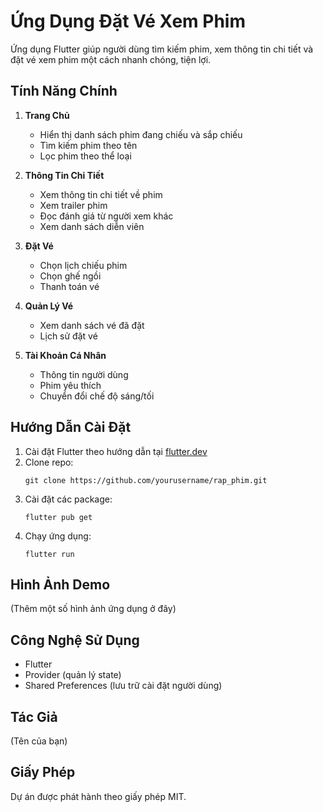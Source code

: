 # Ứng Dụng Đặt Vé Xem Phim

Ứng dụng Flutter giúp người dùng tìm kiếm phim, xem thông tin chi tiết và đặt vé xem phim một cách nhanh chóng, tiện lợi.

## Tính Năng Chính

1. **Trang Chủ**

   - Hiển thị danh sách phim đang chiếu và sắp chiếu
   - Tìm kiếm phim theo tên
   - Lọc phim theo thể loại

2. **Thông Tin Chi Tiết**

   - Xem thông tin chi tiết về phim
   - Xem trailer phim
   - Đọc đánh giá từ người xem khác
   - Xem danh sách diễn viên

3. **Đặt Vé**

   - Chọn lịch chiếu phim
   - Chọn ghế ngồi
   - Thanh toán vé

4. **Quản Lý Vé**

   - Xem danh sách vé đã đặt
   - Lịch sử đặt vé

5. **Tài Khoản Cá Nhân**
   - Thông tin người dùng
   - Phim yêu thích
   - Chuyển đổi chế độ sáng/tối

## Hướng Dẫn Cài Đặt

1. Cài đặt Flutter theo hướng dẫn tại [flutter.dev](https://flutter.dev/docs/get-started/install)
2. Clone repo:
   ```
   git clone https://github.com/yourusername/rap_phim.git
   ```
3. Cài đặt các package:
   ```
   flutter pub get
   ```
4. Chạy ứng dụng:
   ```
   flutter run
   ```

## Hình Ảnh Demo

(Thêm một số hình ảnh ứng dụng ở đây)

## Công Nghệ Sử Dụng

- Flutter
- Provider (quản lý state)
- Shared Preferences (lưu trữ cài đặt người dùng)

## Tác Giả

(Tên của bạn)

## Giấy Phép

Dự án được phát hành theo giấy phép MIT.
